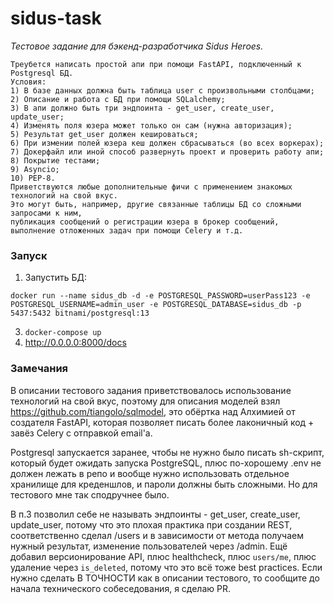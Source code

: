 # sidus-task

_Тестовое задание для бэкенд-разработчика Sidus Heroes._

```
Треубется написать простой апи при помощи FastAPI, подключенный к Postgresql БД.
Условия:
1) В базе данных должна быть таблица user с произвольными столбцами;
2) Описание и работа с БД при помощи SQLalchemy;
3) В апи должно быть три эндпоинта - get_user, сreate_user, update_user;
4) Изменять поля юзера может только он сам (нужна авторизация);
5) Результат get_user должен кешироваться;
6) При измении полей юзера кеш должен сбрасываться (во всех воркерах);
7) Докерфайл или иной способ развернуть проект и проверить работу апи;
8) Покрытие тестами;
9) Asyncio;
10) PEP-8.
Приветствуются любые дополнительные фичи с применением знакомых технологий на свой вкус.
Это могут быть, например, другие связанные таблицы БД cо сложными запросами к ним,
публикация сообщений о регистрации юзера в брокер сообщений,
выполнение отложенных задач при помощи Сelery и т.д.
```

### Запуск

1. Запустить БД: 
```
docker run --name sidus_db -d -e POSTGRESQL_PASSWORD=userPass123 -e POSTGRESQL_USERNAME=admin_user -e POSTGRESQL_DATABASE=sidus_db -p 5437:5432 bitnami/postgresql:13
```
3. `docker-compose up`
4. http://0.0.0.0:8000/docs

### Замечания

В описании тестового задания приветствовалось использование технологий на свой вкус, поэтому для описания моделей взял https://github.com/tiangolo/sqlmodel, это обёртка над Алхимией от создателя FastAPI, которая позволяет писать более лаконичный код + завёз Celery с отправкой email'а. 

Postgresql запускается заранее, чтобы не нужно было писать sh-скрипт, который будет ожидать запуска PostgreSQL, плюс по-хорошему .env не должен лежать в репо и вообще нужно использовать отдельное хранилище для креденшлов, и пароли должны быть сложными. Но для тестового мне так сподручнее было. 

В п.3 позволил себе не называть эндпоинты - get_user, сreate_user, update_user, потому что это плохая практика при создании REST, соответственно сделал /users и в зависимости от метода получаем нужный результат, изменение пользователей через /admin. Ещё добавил версионирование API, плюс healthcheck, плюс `users/me`, плюс удаление через `is_deleted`, потому что это всё тоже best practices. Если нужно сделать В ТОЧНОСТИ как в описании тестового, то сообщите до начала технического собеседования, я сделаю PR.
